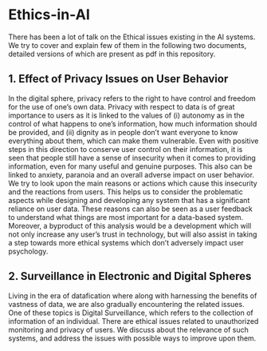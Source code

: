 # Ethics-in-AI
There has been a lot of talk on the Ethical issues existing in the AI systems. We try to cover and explain few of them in the following two documents, detailed versions of which are present as pdf in this repository.

## 1. Effect of Privacy Issues on User Behavior
In the digital sphere, privacy refers to the right to have control and freedom for the use of one’s own data. Privacy with respect to data is of great importance to users as it is linked to the values of (i) autonomy as in the control of what happens to one’s information, how much information should be provided, and (ii) dignity as in people don’t want everyone to know everything about them, which can make them vulnerable. Even with positive steps in this direction to conserve user control on their information, it is seen that people still have a sense of insecurity when it comes to providing information, even for many useful and genuine purposes. This also can be linked to anxiety, paranoia and an overall adverse impact on user behavior. We try to look upon the main reasons or actions which cause this insecurity and the reactions from users. This helps us to consider the problematic aspects while designing and developing any system that has a significant reliance on user data. These reasons can also be seen as a user feedback to understand what things are most important for a data-based system. Moreover, a byproduct of this analysis would be a development which will not only increase any user’s trust in technology, but will also assist in taking a step towards more ethical systems which don’t adversely impact user psychology.

## 2. Surveillance in Electronic and Digital Spheres
Living in the era of datafication where along with harnessing the benefits of vastness of data, we are also gradually encountering the related issues. One of these topics is Digital Surveillance, which refers to the collection of information of an individual. There are ethical issues related to unauthorized monitoring and privacy of users. We discuss about the relevance of such systems, and address the issues with possible ways to improve upon them.
